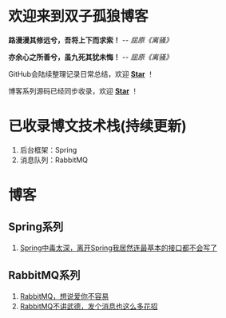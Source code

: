 # 欢迎来到双子孤狼博客

__路漫漫其修远兮，吾将上下而求索！__  -- _屈原《离骚》_

__亦余心之所善兮，虽九死其犹未悔！__  -- _屈原《离骚》_

GitHub会陆续整理记录日常总结，欢迎 [**Star**](https://github.com/zhouwenxing/zhouwenxing.github.io) ！

博客系列源码已经同步收录，欢迎 [**Star**](https://github.com/zhouwenxing/lonely-wolf-note.git) ！

# 已收录博文技术栈(持续更新)
1. 后台框架：Spring
2. 消息队列：RabbitMQ

# 博客
## Spring系列
1. [Spring中毒太深，离开Spring我居然连最基本的接口都不会写了](https://zhouwenxing.github.io/spring/Spring%E4%B8%AD%E6%AF%92%E5%A4%AA%E6%B7%B1%EF%BC%8C%E7%A6%BB%E5%BC%80Spring%E6%88%91%E5%B1%85%E7%84%B6%E8%BF%9E%E6%9C%80%E5%9F%BA%E6%9C%AC%E7%9A%84%E6%8E%A5%E5%8F%A3%E9%83%BD%E4%B8%8D%E4%BC%9A%E5%86%99%E4%BA%86)

## RabbitMQ系列
1. [RabbitMQ，想说爱你不容易](https://zhouwenxing.github.io//mq/rabbitmq/RabbitMQ，想说爱你不容易(附详细安装教程))
2. [RabbitMQ不讲武德，发个消息也这么多花招](https://zhouwenxing.github.io//mq/rabbitmq/RabbitMQ不讲武德，发个消息也这么多花招)

